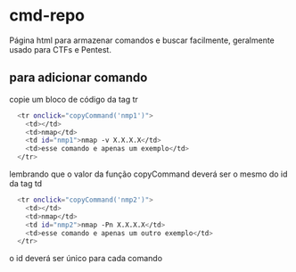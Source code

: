 # cmd-repo
Página html para armazenar comandos e buscar facilmente, geralmente usado para CTFs e Pentest.

## para adicionar comando

copie um bloco de código da tag tr
  
```sh
  <tr onclick="copyCommand('nmp1')">
    <td></td>
    <td>nmap</td>
    <td id="nmp1">nmap -v X.X.X.X</td>
    <td>esse comando e apenas um exemplo</td>
  </tr>
```

lembrando que o valor da função copyCommand deverá ser o mesmo do id da tag td

```sh
  <tr onclick="copyCommand('nmp2')">
    <td></td>
    <td>nmap</td>
    <td id="nmp2">nmap -Pn X.X.X.X</td>
    <td>esse comando e apenas um outro exemplo</td>
  </tr>
```

o id deverá ser único para cada comando


